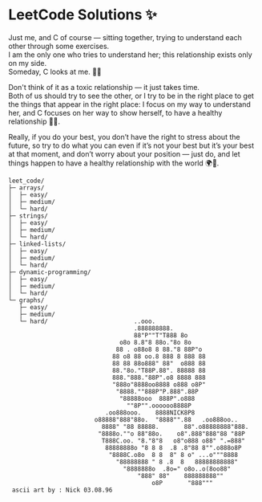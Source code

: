 # LeetCode Solutions ✨

Just me, and C of course — sitting together, trying to understand each other through some exercises.  
I am the only one who tries to understand her; this relationship exists only on my side.  
Someday, C looks at me. 🚀💡

Don't think of it as a toxic relationship — it just takes time.  
Both of us should try to see the other, or I try to be in the right place to get the things that appear in the right place: I focus on my way to understand her, and C focuses on her way to show herself, to have a healthy relationship 🌱✨.

Really, if you do your best, you don’t have the right to stress about the future, so try to do what you can even if it’s not your best but it’s your best at that moment, and don’t worry about your position — just do, and let things happen to have a healthy relationship with the world 🌍💫.

```text
leet_code/
├─ arrays/
│  ├─ easy/
│  ├─ medium/
│  └─ hard/
├─ strings/
│  ├─ easy/
│  ├─ medium/
│  └─ hard/
├─ linked-lists/
│  ├─ easy/
│  ├─ medium/
│  └─ hard/
├─ dynamic-programming/
│  ├─ easy/
│  ├─ medium/
│  └─ hard/
└─ graphs/
   ├─ easy/
   ├─ medium/
   └─ hard/                        ..ooo.
                                   .888888888.
                                   88"P""T"T888 8o
                               o8o 8.8"8 88o."8o 8o
                              88 . o88o8 8 88."8 88P"o
                             88 o8 88 oo.8 888 8 888 88
                             88 88 88o888" 88"  o888 88
                             88."8o."T88P.88". 88888 88
                             888."888."88P".o8 8888 888
                             "888o"8888oo8888 o888 o8P"
                              "8888.""888P"P.888".88P
                               "88888ooo  888P".o888
                                 ""8P"".oooooo8888P
                           .oo888ooo.    8888NICK8P8
                        o88888"888"88o.  "8888"".88   .oo888oo..
                          8888" "88 88888.       88".o88888888"888.
                         "8888o.""o 88"88o.    o8".888"888"88 "88P
                          T888C.oo. "8."8"8   o8"o888 o88" ".=888"
                           88888888o "8 8 8  .8 .8"88 8"".o888o8P
                            "8888C.o8o  8 8  8" 8 o" ...o"""8888
                              "88888888 " 8 .8  8   88888888888"
                                "8888888o  .8o=" o8o..o(8oo88"
                                    "888" 88"    888888888""
                                        o8P       "888"""
 ascii art by : Nick 03.08.96

